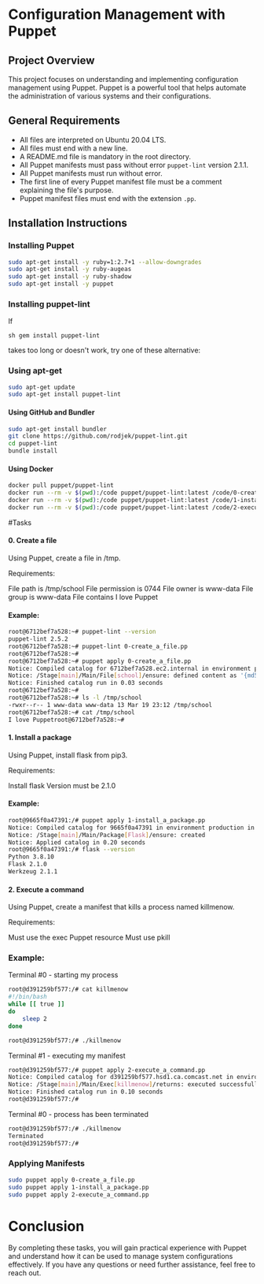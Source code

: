 # Configuration Management with Puppet

## Project Overview

This project focuses on understanding and implementing configuration management using Puppet. Puppet is a powerful tool that helps automate the administration of various systems and their configurations.

## General Requirements

- All files are interpreted on Ubuntu 20.04 LTS.
- All files must end with a new line.
- A README.md file is mandatory in the root directory.
- All Puppet manifests must pass without error `puppet-lint` version 2.1.1.
- All Puppet manifests must run without error.
- The first line of every Puppet manifest file must be a comment explaining the file's purpose.
- Puppet manifest files must end with the extension `.pp`.

## Installation Instructions

### Installing Puppet

```sh
sudo apt-get install -y ruby=1:2.7+1 --allow-downgrades
sudo apt-get install -y ruby-augeas
sudo apt-get install -y ruby-shadow
sudo apt-get install -y puppet
```

### Installing puppet-lint

If 

```sh gem install puppet-lint``` 

takes too long or doesn't work, try one of these alternative:

### Using apt-get

```sh
sudo apt-get update
sudo apt-get install puppet-lint
```

#### Using GitHub and Bundler

```sh
sudo apt-get install bundler
git clone https://github.com/rodjek/puppet-lint.git
cd puppet-lint
bundle install
```

#### Using Docker

```sh
docker pull puppet/puppet-lint
docker run --rm -v $(pwd):/code puppet/puppet-lint:latest /code/0-create_a_file.pp
docker run --rm -v $(pwd):/code puppet/puppet-lint:latest /code/1-install_a_package.pp
docker run --rm -v $(pwd):/code puppet/puppet-lint:latest /code/2-execute_a_command.pp
```

#Tasks

#### 0. Create a file

Using Puppet, create a file in /tmp.

Requirements:

File path is /tmp/school
File permission is 0744
File owner is www-data
File group is www-data
File contains I love Puppet

#### Example:
```sh
root@6712bef7a528:~# puppet-lint --version
puppet-lint 2.5.2
root@6712bef7a528:~# puppet-lint 0-create_a_file.pp
root@6712bef7a528:~# 
root@6712bef7a528:~# puppet apply 0-create_a_file.pp
Notice: Compiled catalog for 6712bef7a528.ec2.internal in environment production in 0.04 seconds
Notice: /Stage[main]/Main/File[school]/ensure: defined content as '{md5}f1b70c2a42a98d82224986a612400db9'
Notice: Finished catalog run in 0.03 seconds
root@6712bef7a528:~#
root@6712bef7a528:~# ls -l /tmp/school
-rwxr--r-- 1 www-data www-data 13 Mar 19 23:12 /tmp/school
root@6712bef7a528:~# cat /tmp/school
I love Puppetroot@6712bef7a528:~#
```
#### 1. Install a package
Using Puppet, install flask from pip3.

Requirements:

Install flask
Version must be 2.1.0

#### Example:

```sh
root@9665f0a47391:/# puppet apply 1-install_a_package.pp
Notice: Compiled catalog for 9665f0a47391 in environment production in 0.14 seconds
Notice: /Stage[main]/Main/Package[Flask]/ensure: created
Notice: Applied catalog in 0.20 seconds
root@9665f0a47391:/# flask --version
Python 3.8.10
Flask 2.1.0
Werkzeug 2.1.1
```

#### 2. Execute a command
Using Puppet, create a manifest that kills a process named killmenow.

Requirements:

Must use the exec Puppet resource
Must use pkill

### Example:

Terminal #0 - starting my process

```sh
root@d391259bf577:/# cat killmenow
#!/bin/bash
while [[ true ]]
do
    sleep 2
done

root@d391259bf577:/# ./killmenow
```

Terminal #1 - executing my manifest

```sh
root@d391259bf577:/# puppet apply 2-execute_a_command.pp
Notice: Compiled catalog for d391259bf577.hsd1.ca.comcast.net in environment production in 0.01 seconds
Notice: /Stage[main]/Main/Exec[killmenow]/returns: executed successfully
Notice: Finished catalog run in 0.10 seconds
root@d391259bf577:/# 
```

Terminal #0 - process has been terminated

```sh
root@d391259bf577:/# ./killmenow
Terminated
root@d391259bf577:/#
```

### Applying Manifests

```sh
sudo puppet apply 0-create_a_file.pp
sudo puppet apply 1-install_a_package.pp
sudo puppet apply 2-execute_a_command.pp
```
# Conclusion
By completing these tasks, you will gain practical experience with Puppet and understand how it can be used to manage system configurations effectively. If you have any questions or need further assistance, feel free to reach out.
